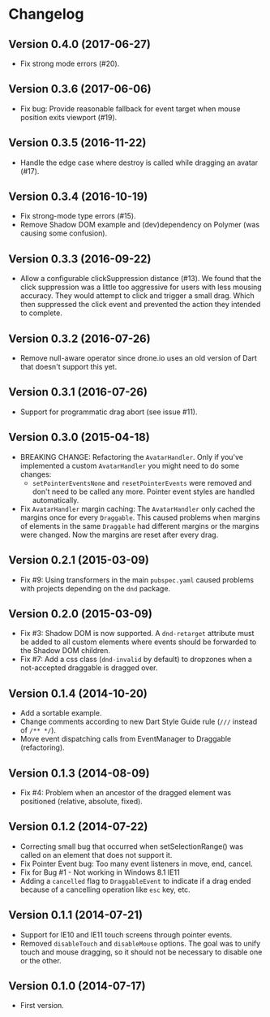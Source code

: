 # Changelog


## Version 0.4.0 (2017-06-27)

* Fix strong mode errors (#20).


## Version 0.3.6 (2017-06-06)

* Fix bug: Provide reasonable fallback for event target when mouse position exits viewport (#19).


## Version 0.3.5 (2016-11-22)

* Handle the edge case where destroy is called while dragging an avatar (#17).


## Version 0.3.4 (2016-10-19)

* Fix strong-mode type errors (#15).
* Remove Shadow DOM example and (dev)dependency on Polymer (was causing some confusion).


## Version 0.3.3 (2016-09-22)

* Allow a configurable clickSuppression distance (#13). We found that the click
suppression was a little too aggressive for users with less mousing accuracy.
They would attempt to click and trigger a small drag. Which then suppressed the
click event and prevented the action they intended to complete.


## Version 0.3.2 (2016-07-26)

* Remove null-aware operator since drone.io uses an old version of Dart that doesn't support this yet.


## Version 0.3.1 (2016-07-26)

* Support for programmatic drag abort (see issue #11).


## Version 0.3.0 (2015-04-18)

* BREAKING CHANGE: Refactoring the `AvatarHandler`. Only if you've
  implemented a custom `AvatarHandler` you might need to do some changes:
    * `setPointerEventsNone` and `resetPointerEvents` were removed and don't
      need to be called any more. Pointer event styles are handled automatically.
* Fix `AvatarHandler` margin caching: The `AvatarHandler` only cached the
  margins once for every `Draggable`. This caused problems when margins of
  elements in the same `Draggable` had different margins or the margins were
  changed. Now the margins are reset after every drag.


## Version 0.2.1 (2015-03-09)

* Fix #9: Using transformers in the main `pubspec.yaml` caused problems with
  projects depending on the `dnd` package.


## Version 0.2.0 (2015-03-09)

* Fix #3: Shadow DOM is now supported. A `dnd-retarget` attribute must be added
  to all custom elements where events should be forwarded to the Shadow DOM
  children.
* Fix #7: Add a css class (`dnd-invalid` by default) to dropzones when a
  not-accepted draggable is dragged over.


## Version 0.1.4 (2014-10-20)

* Add a sortable example.
* Change comments according to new Dart Style Guide rule
  (`///` instead of `/** */`).
* Move event dispatching calls from EventManager to Draggable (refactoring).


## Version 0.1.3 (2014-08-09)

* Fix #4: Problem when an ancestor of the dragged element was positioned
  (relative, absolute, fixed).


## Version 0.1.2 (2014-07-22)

* Correcting small bug that occurred when setSelectionRange() was called on
  an element that does not support it.
* Fix Pointer Event bug: Too many event listeners in move, end, cancel.
* Fix for Bug #1 - Not working in Windows 8.1 IE11
* Adding a `cancelled` flag to `DraggableEvent` to indicate if a drag ended
  because of a cancelling operation like `esc` key, etc.


## Version 0.1.1 (2014-07-21)

* Support for IE10 and IE11 touch screens through pointer events.
* Removed `disableTouch` and `disableMouse` options. The goal was to unify
  touch and mouse dragging, so it should not be necessary to disable
  one or the other.


## Version 0.1.0 (2014-07-17)

* First version.

